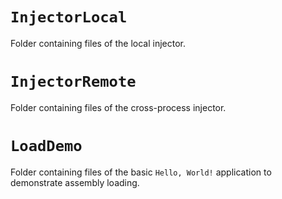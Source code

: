 # `InjectorLocal`
Folder containing files of the local injector.

# `InjectorRemote`
Folder containing files of the cross-process injector.

# `LoadDemo`
Folder containing files of the basic `Hello, World!` application to demonstrate assembly loading.
